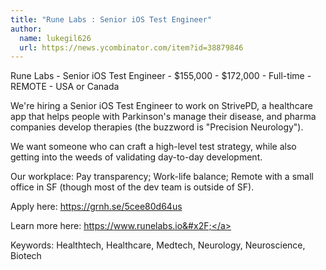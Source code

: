 ```yaml
---
title: "Rune Labs : Senior iOS Test Engineer"
author:
  name: lukegil626
  url: https://news.ycombinator.com/item?id=38879846
---
```

Rune Labs - Senior iOS Test Engineer - $155,000 - $172,000 - Full-time - REMOTE - USA or Canada

We&#x27;re hiring a Senior iOS Test Engineer to work on StrivePD, a healthcare app that helps people with Parkinson&#x27;s manage their disease, and pharma companies develop therapies (the buzzword is &quot;Precision Neurology&quot;).

We want someone who can craft a high-level test strategy, while also getting into the weeds of validating day-to-day development.

Our workplace: Pay transparency; Work-life balance; Remote with a small office in SF (though most of the dev team is outside of SF).

Apply here: <a href="https:&#x2F;&#x2F;grnh.se&#x2F;5cee80d64us" rel="nofollow">https:&#x2F;&#x2F;grnh.se&#x2F;5cee80d64us</a>

Learn more here: <a href="https:&#x2F;&#x2F;www.runelabs.io&#x2F;" rel="nofollow">https:&#x2F;&#x2F;www.runelabs.io&#x2F;</a>

Keywords: Healthtech, Healthcare, Medtech, Neurology, Neuroscience, Biotech
